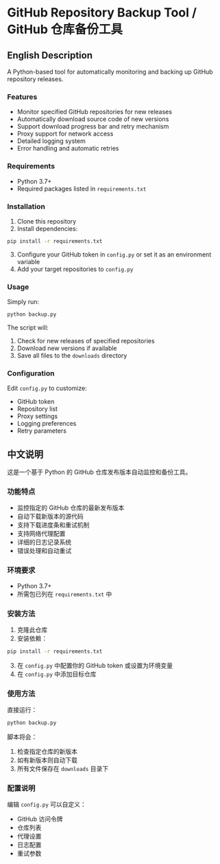 # GitHub Repository Backup Tool / GitHub 仓库备份工具

## English Description

A Python-based tool for automatically monitoring and backing up GitHub repository releases.

### Features

- Monitor specified GitHub repositories for new releases
- Automatically download source code of new versions
- Support download progress bar and retry mechanism
- Proxy support for network access
- Detailed logging system
- Error handling and automatic retries

### Requirements

- Python 3.7+
- Required packages listed in `requirements.txt`

### Installation

1. Clone this repository
2. Install dependencies:
```bash
pip install -r requirements.txt
```
3. Configure your GitHub token in `config.py` or set it as an environment variable
4. Add your target repositories to `config.py`

### Usage

Simply run:
```bash
python backup.py
```

The script will:
1. Check for new releases of specified repositories
2. Download new versions if available
3. Save all files to the `downloads` directory

### Configuration

Edit `config.py` to customize:
- GitHub token
- Repository list
- Proxy settings
- Logging preferences
- Retry parameters

## 中文说明

这是一个基于 Python 的 GitHub 仓库发布版本自动监控和备份工具。

### 功能特点

- 监控指定的 GitHub 仓库的最新发布版本
- 自动下载新版本的源代码
- 支持下载进度条和重试机制
- 支持网络代理配置
- 详细的日志记录系统
- 错误处理和自动重试

### 环境要求

- Python 3.7+
- 所需包已列在 `requirements.txt` 中

### 安装方法

1. 克隆此仓库
2. 安装依赖：
```bash
pip install -r requirements.txt
```
3. 在 `config.py` 中配置你的 GitHub token 或设置为环境变量
4. 在 `config.py` 中添加目标仓库

### 使用方法

直接运行：
```bash
python backup.py
```

脚本将会：
1. 检查指定仓库的新版本
2. 如有新版本则自动下载
3. 所有文件保存在 `downloads` 目录下

### 配置说明

编辑 `config.py` 可以自定义：
- GitHub 访问令牌
- 仓库列表
- 代理设置
- 日志配置
- 重试参数

